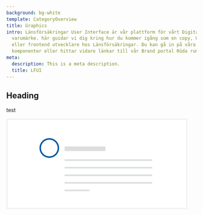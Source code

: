 ```yaml
---
background: bg-white
template: CategoryOverview
title: Graphics
intro: Länsförsäkringar User Interface är vår plattform för vårt Digitala
  varumärke. här guidar vi dig kring hur du kommer igång som en copy, UX, AD
  eller frontend utvecklare hos Länsförsäkringar. Du kan gå in på våra
  komponenter eller hittar vidare länkar till vår Brand portal Röda rummet.
meta:
  description: This is a meta description.
  title: LFUI
---
```

<section>
<Collapse title="test"><div class="content">

<div class="ImageBlock ImageBlock__left"><div class="ImageBlock__content">

## Heading

test</div><img src="/img/avatar.svg" alt="" /></div>
</div></Collapse>
</section>